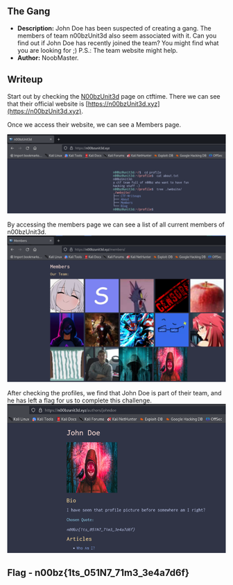 ## The Gang

* **Description:** John Doe has been suspected of creating a gang. The members of team n00bzUnit3d also seem associated with it. Can you find out if John Doe has recently joined the team? You might find what you are looking for ;) P.S.: The team website might help.
* **Author:** NoobMaster.
## Writeup

Start out by checking the [N00bzUnit3d](https://ctftime.org/team/152491/) page on ctftime. There we can see that their official website is [https://n00bzUnit3d.xyz](https://n00bzUnit3d.xyz).

Once we access their website, we can see a Members page.

![Pasted Image](Pasted_image_20240804165212.png)

By accessing the members page we can see a list of all current members of n00bzUnit3d.
 ![Pasted Image](Pasted_image_20240804165257.png)

After checking the profiles, we find that John Doe is part of their team, and he has left a flag for us to complete this challenge.
 ![Pasted Image](Pasted_image_20240804165558.png)
## Flag - n00bz{1ts_051N7_71m3_3e4a7d6f}